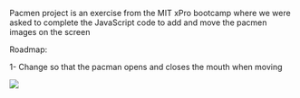 Pacmen project is an exercise from the MIT xPro bootcamp where we were asked to complete the JavaScript code to add and move the pacmen images on the screen

Roadmap:

1- Change so that the pacman opens and closes the mouth when moving

<img src="PacMan1.png">
